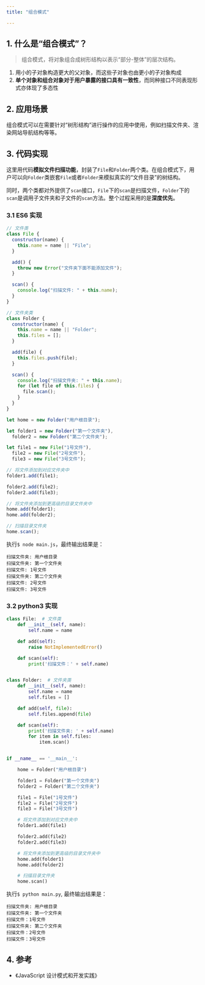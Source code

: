 ```yaml
---
title: "组合模式"

---
```


## 1. 什么是“组合模式”？

> 组合模式，将对象组合成树形结构以表示“部分-整体”的层次结构。

1. 用小的子对象构造更大的父对象，而这些子对象也由更小的子对象构成
2. **单个对象和组合对象对于用户暴露的接口具有一致性**，而同种接口不同表现形式亦体现了多态性

## 2. 应用场景

组合模式可以在需要针对“树形结构”进行操作的应用中使用，例如扫描文件夹、渲染网站导航结构等等。

## 3. 代码实现

这里用代码**模拟文件扫描功能**，封装了`File`和`Folder`两个类。在组合模式下，用户可以向`Folder`类嵌套`File`或者`Folder`来模拟真实的“文件目录”的树结构。

同时，两个类都对外提供了`scan`接口，`File`下的`scan`是扫描文件，`Folder`下的`scan`是调用子文件夹和子文件的`scan`方法。整个过程采用的是**深度优先**。

### 3.1 ES6 实现

```javascript
// 文件类
class File {
  constructor(name) {
    this.name = name || "File";
  }

  add() {
    throw new Error("文件夹下面不能添加文件");
  }

  scan() {
    console.log("扫描文件: " + this.name);
  }
}

// 文件夹类
class Folder {
  constructor(name) {
    this.name = name || "Folder";
    this.files = [];
  }

  add(file) {
    this.files.push(file);
  }

  scan() {
    console.log("扫描文件夹: " + this.name);
    for (let file of this.files) {
      file.scan();
    }
  }
}

let home = new Folder("用户根目录");

let folder1 = new Folder("第一个文件夹"),
  folder2 = new Folder("第二个文件夹");

let file1 = new File("1号文件"),
  file2 = new File("2号文件"),
  file3 = new File("3号文件");

// 将文件添加到对应文件夹中
folder1.add(file1);

folder2.add(file2);
folder2.add(file3);

// 将文件夹添加到更高级的目录文件夹中
home.add(folder1);
home.add(folder2);

// 扫描目录文件夹
home.scan();
```

执行`$ node main.js`，最终输出结果是：

```
扫描文件夹: 用户根目录
扫描文件夹: 第一个文件夹
扫描文件: 1号文件
扫描文件夹: 第二个文件夹
扫描文件: 2号文件
扫描文件: 3号文件
```

### 3.2 python3 实现

```python
class File:  # 文件类
    def __init__(self, name):
        self.name = name

    def add(self):
        raise NotImplementedError()

    def scan(self):
        print('扫描文件：' + self.name)


class Folder:  # 文件夹类
    def __init__(self, name):
        self.name = name
        self.files = []

    def add(self, file):
        self.files.append(file)

    def scan(self):
        print('扫描文件夹: ' + self.name)
        for item in self.files:
            item.scan()


if __name__ == '__main__':

    home = Folder("用户根目录")

    folder1 = Folder("第一个文件夹")
    folder2 = Folder("第二个文件夹")

    file1 = File("1号文件")
    file2 = File("2号文件")
    file3 = File("3号文件")

    # 将文件添加到对应文件夹中
    folder1.add(file1)

    folder2.add(file2)
    folder2.add(file3)

    # 将文件夹添加到更高级的目录文件夹中
    home.add(folder1)
    home.add(folder2)

    # 扫描目录文件夹
    home.scan()

```

执行`$ python main.py`, 最终输出结果是：

```
扫描文件夹: 用户根目录
扫描文件夹: 第一个文件夹
扫描文件：1号文件
扫描文件夹: 第二个文件夹
扫描文件：2号文件
扫描文件：3号文件
```


## 4. 参考

- 《JavaScript 设计模式和开发实践》
